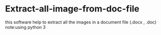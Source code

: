 # Extract-all-image-from-doc-file

this software help to extract all the images in a document file (.docx , .doc) 
note:using python 3
